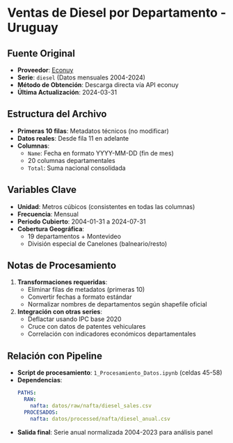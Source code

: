 # Ventas de Diesel por Departamento - Uruguay

## Fuente Original
- **Proveedor**: [Econuy](https://github.com/rxavier/econuy)
- **Serie**: `diesel` (Datos mensuales 2004-2024)
- **Método de Obtención**: Descarga directa vía API econuy
- **Última Actualización**: 2024-03-31

## Estructura del Archivo
- **Primeras 10 filas**: Metadatos técnicos (no modificar)
- **Datos reales**: Desde fila 11 en adelante
- **Columnas**:
  - `Name`: Fecha en formato YYYY-MM-DD (fin de mes)
  - 20 columnas departamentales
  - `Total`: Suma nacional consolidada

## Variables Clave
- **Unidad**: Metros cúbicos (consistentes en todas las columnas)
- **Frecuencia**: Mensual
- **Periodo Cubierto**: 2004-01-31 a 2024-07-31
- **Cobertura Geográfica**:
  - 19 departamentos + Montevideo
  - División especial de Canelones (balneario/resto)

## Notas de Procesamiento
1. **Transformaciones requeridas**:
   - Eliminar filas de metadatos (primeras 10)
   - Convertir fechas a formato estándar
   - Normalizar nombres de departamentos según shapefile oficial
2. **Integración con otras series**:
   - Deflactar usando IPC base 2020
   - Cruce con datos de patentes vehiculares
   - Correlación con indicadores económicos departamentales

## Relación con Pipeline
- **Script de procesamiento**: `1_Procesamiento_Datos.ipynb` (celdas 45-58)
- **Dependencias**:
  ```yaml
  PATHS:
    RAW:
      nafta: datos/raw/nafta/diesel_sales.csv
    PROCESADOS:
      nafta: datos/processed/nafta/diesel_anual.csv
  ```
- **Salida final**: Serie anual normalizada 2004-2023 para análisis panel